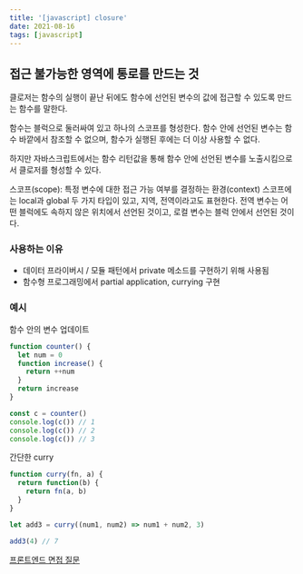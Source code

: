 ```yaml
---
title: '[javascript] closure'
date: 2021-08-16
tags: [javascript]
---
```


## 접근 불가능한 영역에 통로를 만드는 것

클로저는 함수의 실행이 끝난 뒤에도 함수에 선언된 변수의 값에 접근할 수 있도록 만드는 함수를 말한다.

함수는 블럭으로 둘러싸여 있고 하나의 스코프를 형성한다. 함수 안에 선언된 변수는 함수 바깥에서 참조할 수 없으며, 함수가 실행된 후에는 더 이상 사용할 수 없다.

하지만 자바스크립트에서는 함수 리턴값을 통해 함수 안에 선언된 변수를 노출시킴으로서 클로저를 형성할 수 있다.

스코프(scope): 특정 변수에 대한 접근 가능 여부를 결정하는 환경(context)
스코프에는 local과 global 두 가지 타입이 있고, 지역, 전역이라고도 표현한다. 전역 변수는 어떤 블럭에도 속하지 않은 위치에서 선언된 것이고, 로컬 변수는 블럭 안에서 선언된 것이다.

### 사용하는 이유

- 데이터 프라이버시 / 모듈 패턴에서 private 메소드를 구현하기 위해 사용됨
- 함수형 프로그래밍에서 partial application, currying 구현

### 예시

함수 안의 변수 업데이트

```js
function counter() {
  let num = 0
  function increase() {
    return ++num
  }
  return increase
}

const c = counter()
console.log(c()) // 1
console.log(c()) // 2
console.log(c()) // 3
```

간단한 curry

```js
function curry(fn, a) {
  return function(b) {
    return fn(a, b)
  }
}

let add3 = curry((num1, num2) => num1 + num2, 3)

add3(4) // 7
```

[프론트엔드 면접 질문](https://blog.rhostem.com/posts/2020-04-12-fe-interview-handbook-js-1)
